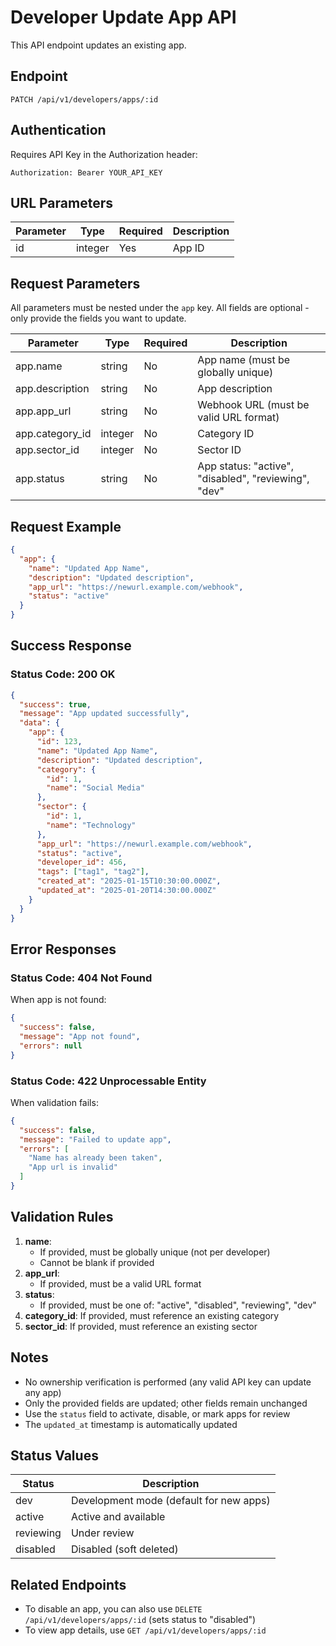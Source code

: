 # Developer Update App API

This API endpoint updates an existing app.

## Endpoint

```
PATCH /api/v1/developers/apps/:id
```

## Authentication

Requires API Key in the Authorization header:
```
Authorization: Bearer YOUR_API_KEY
```

## URL Parameters

| Parameter | Type    | Required | Description |
|-----------|---------|----------|-------------|
| id        | integer | Yes      | App ID |

## Request Parameters

All parameters must be nested under the `app` key. All fields are optional - only provide the fields you want to update.

| Parameter                        | Type    | Required | Description |
|----------------------------------|---------|----------|-------------|
| app.name                         | string  | No       | App name (must be globally unique) |
| app.description                  | string  | No       | App description |
| app.app_url                      | string  | No       | Webhook URL (must be valid URL format) |
| app.category_id                  | integer | No       | Category ID |
| app.sector_id                    | integer | No       | Sector ID |
| app.status                       | string  | No       | App status: "active", "disabled", "reviewing", "dev" |

## Request Example

```json
{
  "app": {
    "name": "Updated App Name",
    "description": "Updated description",
    "app_url": "https://newurl.example.com/webhook",
    "status": "active"
  }
}
```

## Success Response

### Status Code: 200 OK

```json
{
  "success": true,
  "message": "App updated successfully",
  "data": {
    "app": {
      "id": 123,
      "name": "Updated App Name",
      "description": "Updated description",
      "category": {
        "id": 1,
        "name": "Social Media"
      },
      "sector": {
        "id": 1,
        "name": "Technology"
      },
      "app_url": "https://newurl.example.com/webhook",
      "status": "active",
      "developer_id": 456,
      "tags": ["tag1", "tag2"],
      "created_at": "2025-01-15T10:30:00.000Z",
      "updated_at": "2025-01-20T14:30:00.000Z"
    }
  }
}
```

## Error Responses

### Status Code: 404 Not Found

When app is not found:

```json
{
  "success": false,
  "message": "App not found",
  "errors": null
}
```

### Status Code: 422 Unprocessable Entity

When validation fails:

```json
{
  "success": false,
  "message": "Failed to update app",
  "errors": [
    "Name has already been taken",
    "App url is invalid"
  ]
}
```

## Validation Rules

1. **name**: 
   - If provided, must be globally unique (not per developer)
   - Cannot be blank if provided
2. **app_url**: 
   - If provided, must be a valid URL format
3. **status**: 
   - If provided, must be one of: "active", "disabled", "reviewing", "dev"
4. **category_id**: If provided, must reference an existing category
5. **sector_id**: If provided, must reference an existing sector

## Notes

- No ownership verification is performed (any valid API key can update any app)
- Only the provided fields are updated; other fields remain unchanged
- Use the `status` field to activate, disable, or mark apps for review
- The `updated_at` timestamp is automatically updated

## Status Values

| Status    | Description |
|-----------|-------------|
| dev       | Development mode (default for new apps) |
| active    | Active and available |
| reviewing | Under review |
| disabled  | Disabled (soft deleted) |

## Related Endpoints

- To disable an app, you can also use `DELETE /api/v1/developers/apps/:id` (sets status to "disabled")
- To view app details, use `GET /api/v1/developers/apps/:id`

